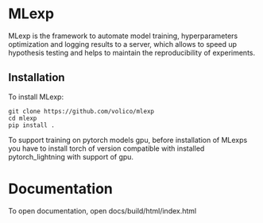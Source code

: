 # MLexp

MLexp is the framework to automate model training, hyperparameters 
optimization and logging results to a server, which allows to speed up 
hypothesis testing and helps to maintain the reproducibility of experiments.

## Installation

To install MLexp:


```console
git clone https://github.com/volico/mlexp
cd mlexp
pip install .
```

To support training on pytorch models gpu, before installation of MLexps you 
have to install torch of version compatible with installed pytorch_lightning 
with support of gpu.

# Documentation

To open documentation, open docs/build/html/index.html